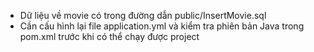 - Dữ liệu về movie có trong đường dẫn public/InsertMovie.sql
- Cần cấu hình lại file application.yml và kiểm tra phiên bản Java trong pom.xml trước khi có thể chạy được project
